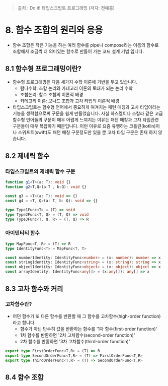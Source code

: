 > 출처 : Do it! 타입스크립트 프로그래밍 (저자: 전예홍)

# 8. 함수 조합의 원리와 응용
- 함수 조합은 작은 기능을 하는 여러 함수를 pipe나 compose라는 이름의 함수로 조합해서 조금씩 더 의미있는 함수로 만들어 가는
  코드 설계 기법 입니다.
  
## 8.1 함수형 프로그래밍이란?
- 함수형 프로그래밍은 다음 세가지 수학 이론에 기반을 두고 있습니다.
    * 람다수학: 조합 논리와 카테고리 이론의 토대가 되는 논리 수학
    * 조합논리: 함수 조합의 이론적 배경
    * 카테고리 이론: 모나드 조합과 고차 타입의 이론적 배경
- 타입스크립트는 함수형 언어에서 중요하게 여겨지는 패턴 매칭과 고차 타입이라는 기능을 생략함으로써 구문을 쉽게 만들었습니다.
  사실 하스켈이나 스칼라 같은 고급 함수형 언어들의 구문이 매우 어렵게 느껴지는 이유는 패턴 매칭과 고차 타입관련 구문들이
  매우 복잡하기 때문입니다. 이런 이유로 요즘 유행하는 코틀린(kotlin)이나 스위프트(swift)도 패턴 매칭 구문정도만 있을 뿐
  고차 타입 구문은 존재 하지 않습니다.

## 8.2 제네릭 함수
### 타입스크립트의 제네릭 함수 구문
```typescript
function g1<T>(a: T): void {}
function g2<T,Q>(a:T , b:Q): void {}

const g3 = <T>(a: T): void => {}
const g4 = <T, Q>(a: T, b: Q): void => {}

type Type1Func<T> = (T) => void
type Type2Func<T, Q> = (T, Q) => void
type Type3Func<T, Q, R> = (T, Q) => R
```

### 아이덴티티 함수
```typescript
type MapFunc<T, R> = (T) => R
type IdentityFunc<T> = MapFunc<T, T>

const numberIdentity: IdentityFunc<number> = (x: number): number => x
const stringIdentity: IdentityFunc<string> = (x: string): string => x
const objectIdentity: IdentityFunc<object> = (x: object): object => x
const arrayIdentity: IdentityFunc<any[]> = (x:any[]): any[] => x
```

## 8.3 고차 함수와 커리
### 고차함수란?
- 어던 함수가 또 다른 함수를 반환할 때 그 함수를 고차함수(high-order function)라고 합니다.
  * 함수가 아닌 단수히 값을 반환하는 함수를 '1차 함수(first-order function)'
  * 1차 함수를 반환하면 '2차 고차함수(second-order function)'
  * 2차 함수를 반홤하면 '3차 고차함수(third-order function)'
  
```typescript
export type FirstOrderFunc<T,R> = (T) => R
export type SecondOrderFunc<T,R> = (T) => FirstOrderFunc<T,R>
export type ThirdOrderFunc<T,R> = (T) => SecondOrderFunc<T,R>
```

## 8.4 함수 조합